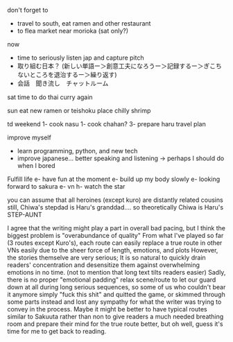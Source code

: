 don't forget to 
- travel to south, eat ramen and other restaurant
- to flea market near morioka (sat only?)

now
- time to seriously listen jap and capture pitch 
- 取り組む日本？ (新しい単語ー＞創意工夫になろうー＞記録するー＞ぎこちないところを退治するー＞繰り返す)
- 会話　聞き流し　チャットルーム

sat
time to do thai curry again

sun
eat new ramen or teishoku place
chilly shrimp

td weekend
1- cook nasu
1- cook chahan?
3- prepare haru travel plan

improve myself
- learn programming, python, and new tech 
- improve japanese... better speaking and listening -> perhaps I should do when I bored

Fulfill life
e- have fun at the moment
e- build up my body slowly
e- looking forward to sakura
e- vn
h- watch the star

you can assume that all heroines (except kuro) are distantly related cousins
still, Chiwa's stepdad is Haru's granddad....
so theoretically Chiwa is Haru's STEP-AUNT

I agree that the writing might play a part in overall bad pacing, but I think the biggest problem is "overabundance of quality"
From what I've played so far (3 routes except Kuro's), each route can easily replace a true route in other VNs easily due to the sheer force of length, emotions, and plots
However, the stories themselve are very serious; It is so natural to quickly drain readers' concentration and desensitize them against overwhelming emotions in no time. 
(not to mention that long text tilts readers easier)
Sadly, there is no proper "emotional padding" relax scene/route to let our guard down at all during long serious sequences, 
so some of us who couldn't bear it anymore simply "fuck this shit" and quitted the game, 
or skimmed through some parts instead and lost any sympathy for what the writer was trying to convey in the process.
Maybe it might be better to have typical routes similar to Sakuuta rather than non to give readers a much needed breathing room and prepare their mind for the true route better, but oh well,
guess it's time for me to get back to reading.

